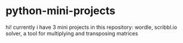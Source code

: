 # python-mini-projects
hi!
currently i have 3 mini projects in this repository: wordle, scribbl.io solver, a tool for multiplying and transposing matrices
